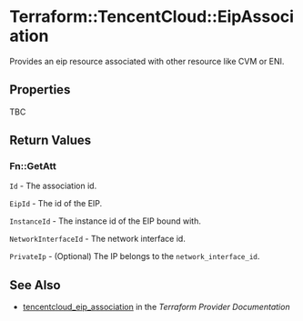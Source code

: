 # Terraform::TencentCloud::EipAssociation

Provides an eip resource associated with other resource like CVM or ENI.

## Properties

TBC

## Return Values

### Fn::GetAtt

`Id` - The association id.

`EipId` - The id of the EIP.

`InstanceId` - The instance id of the EIP bound with.

`NetworkInterfaceId` - The network interface id.

`PrivateIp` - (Optional) The IP belongs to the `network_interface_id`.

## See Also

* [tencentcloud_eip_association](https://www.terraform.io/docs/providers/tencentcloud/r/eip_association.html) in the _Terraform Provider Documentation_